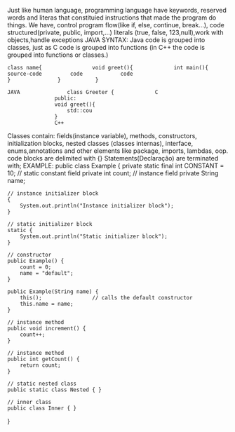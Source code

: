 Just like human language, programming language have keywords, reserved words and literas that constituied instructions that made the program do things.
We have, control program flow(like if, else, continue, break...), code structured(private, public, import,...) literals (true, false, 123,null),work with objects,handle exceptions
JAVA SYNTAX:
Java code is grouped into classes, just as C code is grouped into functions (in C++ the code is grouped into functions or classes.)

    class name{                void greet(){             int main(){       
	source-code		    code		    code
    }				}			}

	JAVA		       class Greeter {             C
			       public:
				   void greet(){
				       std::cou
				   }
				   C++

Classes contain: fields(instance variable), methods, constructors, initialization blocks, nested classes (classes internas), interface, enums,annotations and other elements like package, imports,  lambdas, oop.
code blocks are delimited with {}
Statements(Declaração) are terminated with;
EXAMPLE:
public class Example {
    private static final int CONSTANT = 10;    // static constant field
    private int count;                          // instance field
    private String name;

    // instance initializer block
    {
        System.out.println("Instance initializer block");
    }

    // static initializer block
    static {
        System.out.println("Static initializer block");
    }

    // constructor
    public Example() {
        count = 0;
        name = "default";
    }

    public Example(String name) {
        this();                // calls the default constructor
        this.name = name;
    }

    // instance method
    public void increment() {
        count++;
    }

    // instance method
    public int getCount() {
        return count;
    }

    // static nested class
    public static class Nested { }

    // inner class
    public class Inner { }
}

